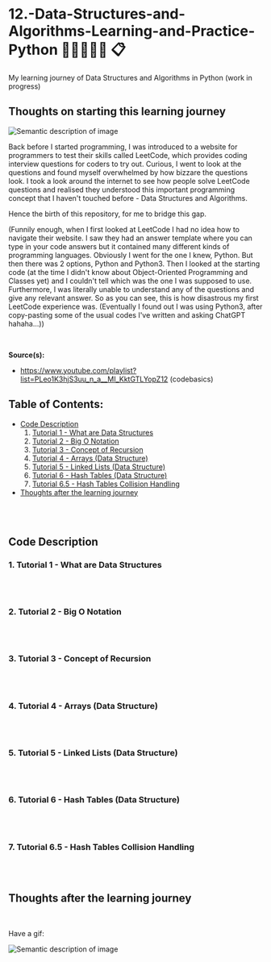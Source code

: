 # 12.-Data-Structures-and-Algorithms-Learning-and-Practice-Python :large_blue_circle::heavy_minus_sign::large_blue_circle::heavy_minus_sign::large_blue_circle: 	:clipboard:
My learning journey of Data Structures and Algorithms in Python (work in progress)

## Thoughts on starting this learning journey

![Semantic description of image](https://media.gettyimages.com/id/1289650447/vector/academic-achievement.jpg?s=612x612&w=gi&k=20&c=qliNJLoz9seD7MSvBcfRDDv8UX7xNlEBsa_7rWUkVzg=)

Back before I started programming,  I was introduced to a website for programmers to test their skills called LeetCode, which provides coding interview questions for coders
to try out. Curious, I went to look at the questions and found myself overwhelmed by how bizzare the questions look. I took a look around the internet to see how people solve
LeetCode questions and realised they understood this important programming concept that I haven't touched before - Data Structures and Algorithms.

Hence the birth of this repository, for me to bridge this gap.

(Funnily enough, when I first looked at LeetCode I had no idea how to navigate their website. I saw they had an answer template where you can type in your code answers but 
it contained many different kinds of programming languages. Obviously I went for the one I knew, Python. But then there was 2 options, Python and Python3. Then I looked at
the starting code (at the time I didn't know about Object-Oriented Programming and Classes yet) and I couldn't tell which was the one I was supposed to use. Furthermore, I 
was literally unable to understand any of the questions and give any relevant answer. So as you can see, this is how disastrous my first LeetCode experience was. (Eventually
I found out I was using Python3, after copy-pasting some of the usual codes I've written and asking ChatGPT hahaha...))

<br>

**Source(s):**
+ https://www.youtube.com/playlist?list=PLeo1K3hjS3uu_n_a__MI_KktGTLYopZ12 (codebasics) 

## Table of Contents:
+ [Code Description](#codedescription)
  1. [Tutorial 1 - What are Data Structures](#tutorial1)
  2. [Tutorial 2 - Big O Notation](#tutorial2)
  3. [Tutorial 3 - Concept of Recursion](#tutorial3)
  4. [Tutorial 4 - Arrays (Data Structure)](#tutorial4)
  5. [Tutorial 5 - Linked Lists (Data Structure)](#tutorial5)
  6. [Tutorial 6 - Hash Tables (Data Structure)](#tutorial6)
  7. [Tutorial 6.5 - Hash Tables Collision Handling](#tutorial6.5)
+ [Thoughts after the learning journey](#thoughts)

<br>

<br>

## Code Description <a name = "codedescription"></a>

### 1. Tutorial 1 - What are Data Structures <a name = "tutorial1"></a>

<br>

<br>

### 2. Tutorial 2 - Big O Notation <a name = "tutorial2"></a>

<br>

<br>

### 3. Tutorial 3 - Concept of Recursion <a name = "tutorial3"></a>

<br>

<br>

### 4. Tutorial 4 - Arrays (Data Structure) <a name = "tutorial4"></a>

<br>

<br>

### 5. Tutorial 5 - Linked Lists (Data Structure) <a name = "tutorial5"></a>

<br>

<br>

### 6. Tutorial 6 - Hash Tables (Data Structure) <a name = "tutorial6"></a>

<br>

<br>

### 7. Tutorial 6.5 - Hash Tables Collision Handling <a name = "tutorial6.5"></a>

<br>

<br>


## Thoughts after the learning journey <a name = "thoughts"></a>

<br>

Have a gif:

![Semantic description of image](https://media4.giphy.com/media/8vQSQ3cNXuDGo/200w.webp?cid=ecf05e47lb7yvtozvuuqp8dv9l1v22lipc5w2ppg752l8kpg&ep=v1_gifs_search&rid=200w.webp&ct=g)
